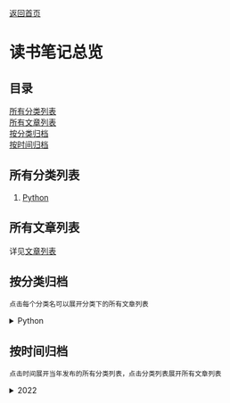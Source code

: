 [返回首页](../README.md)

# 读书笔记总览

## 目录

[所有分类列表](#所有分类列表)  
[所有文章列表](#所有文章列表)  
[按分类归档](#按分类归档)  
[按时间归档](#按时间归档)  

## 所有分类列表

1. [Python](python/ch0.md)

## 所有文章列表

详见[文章列表](articlelist.md)

## 按分类归档

    点击每个分类名可以展开分类下的所有文章列表
 
<details>
<p><summary style="user-select: none">Python</summary></p>
<p style="user-select: none"><a href="python/ch1.html">《看漫画学Python》学习笔记（一）——编程知识基础</a></p>
<p style="user-select: none"><a href="python/ch2.html">《看漫画学Python》学习笔记（二）——数字类型</a></p>
<p style="user-select: none"><a href="python/ch3.html">《看漫画学Python》学习笔记（一）——运算符</a></p>
</details>

## 按时间归档

    点击时间展开当年发布的所有分类列表，点击分类列表展开所有文章列表

<details>
<p><summary style="user-select: none">2022</summary></p>
<details style="margin-left: 5%">
<p><summary style="user-select: none">Python</summary></p>
<p style="user-select: none"><a href="python/ch1.html">《看漫画学Python》学习笔记（一）——编程知识基础</a></p>
<p style="user-select: none"><a href="python/ch2.html">《看漫画学Python》学习笔记（二）——数字类型</a></p>
<p style="user-select: none"><a href="python/ch3.html">《看漫画学Python》学习笔记（一）——运算符</a></p>
</details>
</details>
